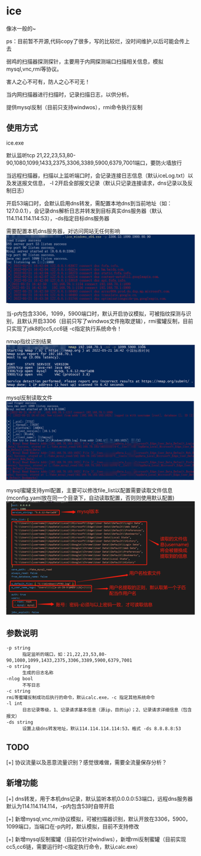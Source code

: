 # ice
像冰一般的~ 

ps：目前暂不开源,代码copy了很多，写的比较烂，没时间维护,以后可能会传上去

弱鸡的扫描器探测探针，主要用于内网探测端口扫描相关信息，模拟mysql,vnc,rmi等协议。

害人之心不可有，防人之心不可无！

当内网扫描器进行扫描时，记录扫描日志，以供分析。

提供mysql反制（目前只支持windwos），rmi命令执行反制

## 使用方式

ice.exe 

默认监听tcp 21,22,23,53,80-90,1080,1099,1433,2375,3306,3389,5900,6379,7001端口，要防火墙放行

当远程扫描器，扫描以上监听端口时，会记录连接日志信息（默认iceLog.txt）以及发送报文信息， -l 2开启全部报文记录（默认只记录连接请求，dns记录以及反制日志）

开启53端口时，会默认启用dns转发，需配置本地dns到当前地址（如：127.0.0.1），会记录dns解析日志并转发到目标真实dns服务器（默认114.114.114.114:53），-ds指定目标dns服务器

需要配置本机dns服务器，对访问网站无任何影响
![Image text](https://github.com/IceMoon1995/ice/blob/master/img/dns%E8%A7%A3%E6%9E%90%E8%AE%B0%E5%BD%95.png)

当-p内包含3306，1099，5900端口时，默认开启协议模拟，可被指纹探测与识别，且默认开启3306（目前只写了windwos文件拖取逻辑），rmi蜜罐反制，目前只实现了jdk8的cc5,cc6链 -c指定执行系统命令！

nmap指纹识别结果
![Image text](https://github.com/IceMoon1995/ice/blob/master/img/nmap%E6%8E%A2%E6%B5%8B%E6%8C%87%E7%BA%B9.png)

mysql反制读取文件
![Image text](https://github.com/IceMoon1995/ice/blob/master/img/mysql%E5%8F%8D%E5%88%B6.jpg)

mysql蜜罐支持yml配置，主要可以修改file_list以配置需要读取文件信息(mconfig.yaml放在同一个目录下，自动读取配置，否则则使用默认配置)
![Image text](https://github.com/IceMoon1995/ice/blob/master/img/mconfig%E9%85%8D%E7%BD%AE%E4%BF%A1%E6%81%AF.jpg)

## 参数说明
```
-p string
      指定监听的端口，如：21,22,23,53,80-90,1080,1099,1433,2375,3306,3389,5900,6379,7001
-o string
      生成的日志名称
-nlog bool
      不写日志
-c string
rmi等蜜罐反制成功后执行的命令，默认calc.exe，-c 指定其他系统命令
-l int
      日志记录等级，1、记录请求基本信息（源ip，目的ip）；2、记录请求详细信息（包含报文）
-ds string
      设置上级dns转发地址，默认114.114.114.114:53，格式 -ds 8.8.8.8:53
```
## TODO

[+] 协议流量以及恶意流量识别？感觉很难做，需要全流量保存分析？

## 新增功能

[+] dns转发，用于本机dns记录，默认监听本机0.0.0.0:53端口，远程dns服务器默认为114.114.114.114，-p内包含53时自带开启

[+] 新增mysql,vnc,rmi协议模拟，可被扫描器识别，默认开放在3306，5900，1099端口，当端口在-p内时，默认模拟，目前不支持修改

[+] 新增mysql反制蜜罐（目前仅针对windiws），新增rmi反制蜜罐（目前实现cc5,cc6链，需要运行时-c指定执行命令，默认calc.exe）
